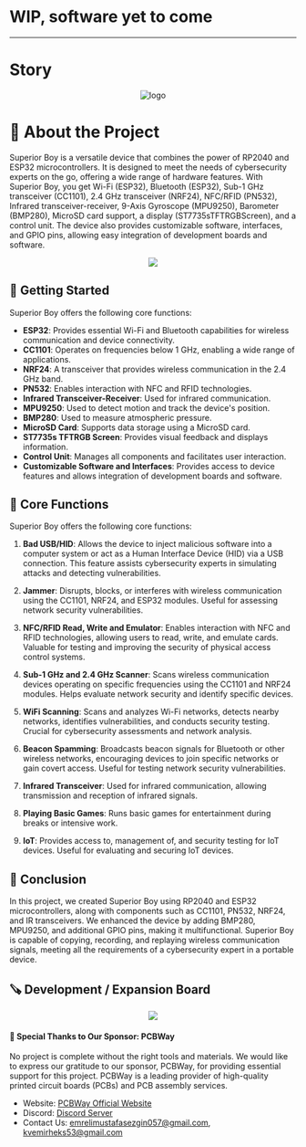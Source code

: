 # WIP, software yet to come

---

# Story

<div align="center">
    <img src="https://hackster.imgix.net/uploads/attachments/1642390/sb_wrBBjyZA5n.png?auto=compress%2Cformat&w=740&h=555&fit=max" alt="logo">
</div>

# 🌟 About the Project

Superior Boy is a versatile device that combines the power of RP2040 and ESP32 microcontrollers. It is designed to meet the needs of cybersecurity experts on the go, offering a wide range of hardware features. With Superior Boy, you get Wi-Fi (ESP32), Bluetooth (ESP32), Sub-1 GHz transceiver (CC1101), 2.4 GHz transceiver (NRF24), NFC/RFID (PN532), Infrared transceiver-receiver, 9-Axis Gyroscope (MPU9250), Barometer (BMP280), MicroSD card support, a display (ST7735sTFTRGBScreen), and a control unit. The device also provides customizable software, interfaces, and GPIO pins, allowing easy integration of development boards and software.

<div align="center">
    <img src="https://hackster.imgix.net/uploads/attachments/1644939/ekran_goruntusu_2023-11-04_174126_Ayv8Mhs3Yp.png?auto=compress%2Cformat&w=740&h=555&fit=max">
</div>

## 🧰 Getting Started

Superior Boy offers the following core functions:

- **ESP32**: Provides essential Wi-Fi and Bluetooth capabilities for wireless communication and device connectivity.
- **CC1101**: Operates on frequencies below 1 GHz, enabling a wide range of applications.
- **NRF24**: A transceiver that provides wireless communication in the 2.4 GHz band.
- **PN532**: Enables interaction with NFC and RFID technologies.
- **Infrared Transceiver-Receiver**: Used for infrared communication.
- **MPU9250**: Used to detect motion and track the device's position.
- **BMP280**: Used to measure atmospheric pressure.
- **MicroSD Card**: Supports data storage using a MicroSD card.
- **ST7735s TFTRGB Screen**: Provides visual feedback and displays information.
- **Control Unit**: Manages all components and facilitates user interaction.
- **Customizable Software and Interfaces**: Provides access to device features and allows integration of development boards and software.

## 🎯 Core Functions

Superior Boy offers the following core functions:

1. **Bad USB/HID**: Allows the device to inject malicious software into a computer system or act as a Human Interface Device (HID) via a USB connection. This feature assists cybersecurity experts in simulating attacks and detecting vulnerabilities.

2. **Jammer**: Disrupts, blocks, or interferes with wireless communication using the CC1101, NRF24, and ESP32 modules. Useful for assessing network security vulnerabilities.

3. **NFC/RFID Read, Write and Emulator**: Enables interaction with NFC and RFID technologies, allowing users to read, write, and emulate cards. Valuable for testing and improving the security of physical access control systems.

4. **Sub-1 GHz and 2.4 GHz Scanner**: Scans wireless communication devices operating on specific frequencies using the CC1101 and NRF24 modules. Helps evaluate network security and identify specific devices.

5. **WiFi Scanning**: Scans and analyzes Wi-Fi networks, detects nearby networks, identifies vulnerabilities, and conducts security testing. Crucial for cybersecurity assessments and network analysis.

6. **Beacon Spamming**: Broadcasts beacon signals for Bluetooth or other wireless networks, encouraging devices to join specific networks or gain covert access. Useful for testing network security vulnerabilities.

7. **Infrared Transceiver**: Used for infrared communication, allowing transmission and reception of infrared signals.

8. **Playing Basic Games**: Runs basic games for entertainment during breaks or intensive work.

9. **IoT**: Provides access to, management of, and security testing for IoT devices. Useful for evaluating and securing IoT devices.

## 🌟 Conclusion

In this project, we created Superior Boy using RP2040 and ESP32 microcontrollers, along with components such as CC1101, PN532, NRF24, and IR transceivers. We enhanced the device by adding BMP280, MPU9250, and additional GPIO pins, making it multifunctional. Superior Boy is capable of copying, recording, and replaying wireless communication signals, meeting all the requirements of a cybersecurity expert in a portable device.

## 🪚 Development / Expansion Board

<div align="center">
    <img src="https://hackster.imgix.net/uploads/attachments/1642024/ekran_goruntusu_2023-10-26_212859_4bAc8lDGVl.png?auto=compress%2Cformat&w=740&h=555&fit=max">
</div>

#### 🙌 Special Thanks to Our Sponsor: PCBWay

No project is complete without the right tools and materials. We would like to express our gratitude to our sponsor, PCBWay, for providing essential support for this project. PCBWay is a leading provider of high-quality printed circuit boards (PCBs) and PCB assembly services.

- Website: [PCBWay Official Website](https://www.pcbway.com/)
- Discord: [Discord Server](https://discord.gg/pcbway)
- Contact Us: emrelimustafasezgin057@gmail.com, kvemirheks53@gmail.com
